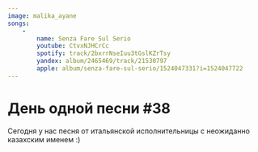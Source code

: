 ```yaml
---
image: malika_ayane
songs:
    -
        name: Senza Fare Sul Serio
        youtube: CtvxNJHCrCc
        spotify: track/2bxrrNseIuu3tGslKZrTsy
        yandex: album/2465469/track/21530797
        apple: album/senza-fare-sul-serio/1524047331?i=1524047722
---
```

# День одной песни #38

Сегодня у нас песня от итальянской исполнительницы
с неожиданно казахским именем :)